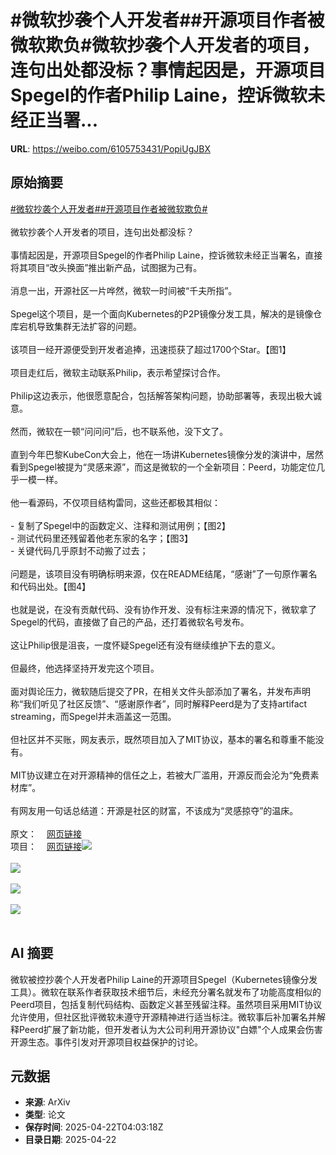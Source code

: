 # #微软抄袭个人开发者##开源项目作者被微软欺负#微软抄袭个人开发者的项目，连句出处都没标？事情起因是，开源项目Spegel的作者Philip Laine，控诉微软未经正当署...

**URL**: https://weibo.com/6105753431/PopiUgJBX

## 原始摘要

<a href="https://m.weibo.cn/search?containerid=231522type%3D1%26t%3D10%26q%3D%23%E5%BE%AE%E8%BD%AF%E6%8A%84%E8%A2%AD%E4%B8%AA%E4%BA%BA%E5%BC%80%E5%8F%91%E8%80%85%23&amp;extparam=%23%E5%BE%AE%E8%BD%AF%E6%8A%84%E8%A2%AD%E4%B8%AA%E4%BA%BA%E5%BC%80%E5%8F%91%E8%80%85%23" data-hide=""><span class="surl-text">#微软抄袭个人开发者#</span></a><a href="https://m.weibo.cn/search?containerid=231522type%3D1%26t%3D10%26q%3D%23%E5%BC%80%E6%BA%90%E9%A1%B9%E7%9B%AE%E4%BD%9C%E8%80%85%E8%A2%AB%E5%BE%AE%E8%BD%AF%E6%AC%BA%E8%B4%9F%23&amp;extparam=%23%E5%BC%80%E6%BA%90%E9%A1%B9%E7%9B%AE%E4%BD%9C%E8%80%85%E8%A2%AB%E5%BE%AE%E8%BD%AF%E6%AC%BA%E8%B4%9F%23" data-hide=""><span class="surl-text">#开源项目作者被微软欺负#</span></a><br><br>微软抄袭个人开发者的项目，连句出处都没标？<br><br>事情起因是，开源项目Spegel的作者Philip Laine，控诉微软未经正当署名，直接将其项目“改头换面”推出新产品，试图据为己有。<br><br>消息一出，开源社区一片哗然，微软一时间被“千夫所指”。<br><br>Spegel这个项目，是一个面向Kubernetes的P2P镜像分发工具，解决的是镜像仓库宕机导致集群无法扩容的问题。<br><br>该项目一经开源便受到开发者追捧，迅速揽获了超过1700个Star。【图1】<br><br>项目走红后，微软主动联系Philip，表示希望探讨合作。<br><br>Philip这边表示，他很愿意配合，包括解答架构问题，协助部署等，表现出极大诚意。<br><br>然而，微软在一顿“问问问”后，也不联系他，没下文了。<br><br>直到今年巴黎KubeCon大会上，他在一场讲Kubernetes镜像分发的演讲中，居然看到Spegel被提为“灵感来源”，而这是微软的一个全新项目：Peerd，功能定位几乎一模一样。<br><br>他一看源码，不仅项目结构雷同，这些还都极其相似：<br><br>- 复制了Spegel中的函数定义、注释和测试用例；【图2】<br>- 测试代码里还残留着他老东家的名字；【图3】<br>- 关键代码几乎原封不动搬了过去；<br><br>问题是，该项目没有明确标明来源，仅在README结尾，“感谢”了一句原作署名和代码出处。【图4】<br><br>也就是说，在没有贡献代码、没有协作开发、没有标注来源的情况下，微软拿了Spegel的代码，直接做了自己的产品，还打着微软名号发布。<br><br>这让Philip很是沮丧，一度怀疑Spegel还有没有继续维护下去的意义。<br><br>但最终，他选择坚持开发完这个项目。<br><br>面对舆论压力，微软随后提交了PR，在相关文件头部添加了署名，并发布声明称“我们听见了社区反馈”、“感谢原作者”，同时解释Peerd是为了支持artifact streaming，而Spegel并未涵盖这一范围。<br><br>但社区并不买账，网友表示，既然项目加入了MIT协议，基本的署名和尊重不能没有。<br><br>MIT协议建立在对开源精神的信任之上，若被大厂滥用，开源反而会沦为“免费素材库”。<br><br>有网友用一句话总结道：开源是社区的财富，不该成为“灵感掠夺”的温床。<br><br>原文：<a href="https://weibo.cn/sinaurl?u=https%3A%2F%2Fphiliplaine.com%2Fposts%2Fgetting-forked-by-microsoft%2F" data-hide=""><span class="url-icon"><img style="width: 1rem;height: 1rem" src="https://h5.sinaimg.cn/upload/2015/09/25/3/timeline_card_small_web_default.png" referrerpolicy="no-referrer"></span><span class="surl-text">网页链接</span></a><br>项目：<a href="https://weibo.cn/sinaurl?u=https%3A%2F%2Fgithub.com%2Fspegel-org%2Fspegel" data-hide=""><span class="url-icon"><img style="width: 1rem;height: 1rem" src="https://h5.sinaimg.cn/upload/2015/09/25/3/timeline_card_small_web_default.png" referrerpolicy="no-referrer"></span><span class="surl-text">网页链接</span></a><img style="" src="https://tvax1.sinaimg.cn/large/006Fd7o3gy1i0pcwyi53tj30zk0mcds5.jpg" referrerpolicy="no-referrer"><br><br><img style="" src="https://tvax4.sinaimg.cn/large/006Fd7o3gy1i0pcwztzftj312m17kdtj.jpg" referrerpolicy="no-referrer"><br><br><img style="" src="https://tvax2.sinaimg.cn/large/006Fd7o3gy1i0pcx2fov3j30ik059gnm.jpg" referrerpolicy="no-referrer"><br><br><img style="" src="https://tvax1.sinaimg.cn/large/006Fd7o3gy1i0pcx3vapaj30o3032wfq.jpg" referrerpolicy="no-referrer"><br><br>

## AI 摘要

微软被控抄袭个人开发者Philip Laine的开源项目Spegel（Kubernetes镜像分发工具）。微软在联系作者获取技术细节后，未经充分署名就发布了功能高度相似的Peerd项目，包括复制代码结构、函数定义甚至残留注释。虽然项目采用MIT协议允许使用，但社区批评微软未遵守开源精神进行适当标注。微软事后补加署名并解释Peerd扩展了新功能，但开发者认为大公司利用开源协议"白嫖"个人成果会伤害开源生态。事件引发对开源项目权益保护的讨论。

## 元数据

- **来源**: ArXiv
- **类型**: 论文
- **保存时间**: 2025-04-22T04:03:18Z
- **目录日期**: 2025-04-22
